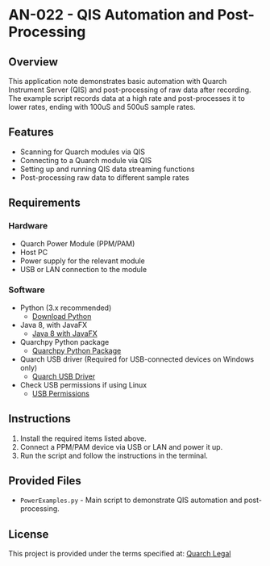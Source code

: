 # AN-022 - QIS Automation and Post-Processing

## Overview
This application note demonstrates basic automation with Quarch Instrument Server (QIS) and post-processing of raw data after recording. The example script records data at a high rate and post-processes it to lower rates, ending with 100uS and 500uS sample rates.

## Features
- Scanning for Quarch modules via QIS
- Connecting to a Quarch module via QIS
- Setting up and running QIS data streaming functions
- Post-processing raw data to different sample rates

## Requirements

### Hardware
- Quarch Power Module (PPM/PAM)
- Host PC
- Power supply for the relevant module
- USB or LAN connection to the module

### Software
- Python (3.x recommended)
  - [Download Python](https://www.python.org/downloads/)
- Java 8, with JavaFX
  - [Java 8 with JavaFX](https://quarch.com/support/faqs/java/)
- Quarchpy Python package
  - [Quarchpy Python Package](https://quarch.com/products/quarchpy-python-package/)
- Quarch USB driver (Required for USB-connected devices on Windows only)
  - [Quarch USB Driver](https://quarch.com/downloads/drivers/)
- Check USB permissions if using Linux
  - [USB Permissions](https://quarch.com/support/faqs/usb/)

## Instructions

1. Install the required items listed above.
2. Connect a PPM/PAM device via USB or LAN and power it up.
3. Run the script and follow the instructions in the terminal.

## Provided Files

- `PowerExamples.py` - Main script to demonstrate QIS automation and post-processing.

## License
This project is provided under the terms specified at:
[Quarch Legal](https://quarch.com/legal/)
